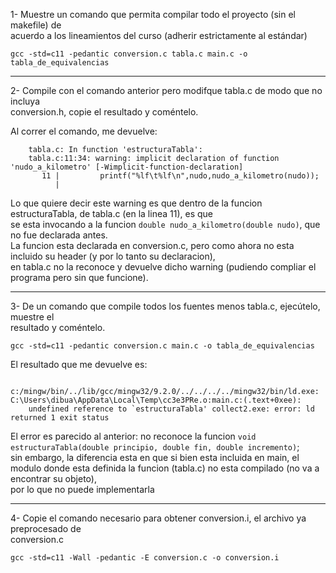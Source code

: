  1- Muestre un comando que permita compilar todo el proyecto (sin el makefile) de  
acuerdo a los lineamientos del curso (adherir estrictamente al estándar)  
  
```gcc -std=c11 -pedantic conversion.c tabla.c main.c -o tabla_de_equivalencias```  
  
----------------------------------------------------------------  
2- Compile con el comando anterior pero modifque tabla.c de modo que no incluya  
conversion.h, copie el resultado y coméntelo.  
  
Al correr el comando, me devuelve: 
``` 
    tabla.c: In function 'estructuraTabla':  
    tabla.c:11:34: warning: implicit declaration of function 'nudo_a_kilometro' [-Wimplicit-function-declaration]  
       11 |         printf("%lf\t%lf\n",nudo,nudo_a_kilometro(nudo));        
          |     
``` 
Lo que quiere decir este warning es que dentro de la funcion estructuraTabla, de tabla.c (en la linea 11), es que   
se esta invocando a la funcion `double nudo_a_kilometro(double nudo)`, que no fue declarada antes.  
La funcion esta declarada en conversion.c, pero como ahora no esta incluido su header (y por lo tanto su declaracion),   
en tabla.c no la reconoce y devuelve dicho warning (pudiendo compliar el programa pero sin que funcione).  
  
------------------------------------------------------------------  
3- De un comando que compile todos los fuentes menos tabla.c, ejecútelo, muestre el  
resultado y coméntelo.  
  
``` gcc -std=c11 -pedantic conversion.c main.c -o tabla_de_equivalencias ``` 
  
El resultado que me devuelve es:  
```
    c:/mingw/bin/../lib/gcc/mingw32/9.2.0/../../../../mingw32/bin/ld.exe: C:\Users\dibua\AppData\Local\Temp\cc3e3PRe.o:main.c:(.text+0xee):  
    undefined reference to `estructuraTabla' collect2.exe: error: ld returned 1 exit status  
```
El error es parecido al anterior: no reconoce la funcion `void estructuraTabla(double principio, double fin, double incremento)`;  
sin embargo, la diferencia esta en que si bien esta incluida en main, el modulo donde esta definida la funcion (tabla.c) no esta compilado (no va a encontrar su objeto),  
por lo que no puede implementarla  
  
--------------------------------------------------------------------  
4- Copie el comando necesario para obtener conversion.i, el archivo ya preprocesado de   
conversion.c  
  
``` gcc -std=c11 -Wall -pedantic -E conversion.c -o conversion.i ```  


